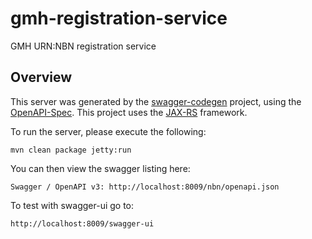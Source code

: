 # gmh-registration-service
GMH URN:NBN registration service

## Overview
This server was generated by the [swagger-codegen](https://github.com/swagger-api/swagger-codegen) project, using the 
[OpenAPI-Spec](https://github.com/swagger-api/swagger-core/wiki). This project uses the [JAX-RS](https://jax-rs-spec.java.net/) framework.

To run the server, please execute the following:

```
mvn clean package jetty:run
```

You can then view the swagger listing here:

```
Swagger / OpenAPI v3: http://localhost:8009/nbn/openapi.json
```

To test with swagger-ui go to:

```
http://localhost:8009/swagger-ui
```